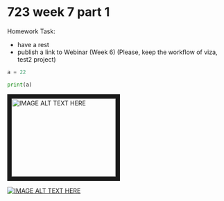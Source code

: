 # 723 week 7 part 1

Homework Task:
* have a rest
* publish a link to Webinar (Week 6)
  (Please, keep the workflow of viza, test2 project)


```python
a = 22

print(a)
```

<a href="https://drive.google.com/file/d/1TcwsQhL5o99W8OYiiSOVPGf8jPPC2dSS/view?usp=sharing"><img src="https://www.google.lv/search?rlz=1C1GGRV_enLV790LV790&tbm=isch&sa=1&ei=Eu7OW92CIsSyggeeuq3wCg&q=vacation&oq=vacation&gs_l=img.3..0l2j0i30k1l8.14664.15861.0.16114.8.6.0.2.2.0.220.719.0j3j1.4.0....0...1c.1.64.img..2.6.725...35i39k1j0i67k1.0.wT6eJ8Nu4Dg#imgrc=OxyelveiOPxr1M:" target="_blank" 
alt="IMAGE ALT TEXT HERE" width="240" height="180" border="10" /></a>


[![IMAGE ALT TEXT HERE](https://raw.githubusercontent.com/viktorszagorskis/test2/master/Screenshot%202018-10-16%2017.11.32.png)](http://www.youtube.com/watch?v=IKRdfo79cgM)

